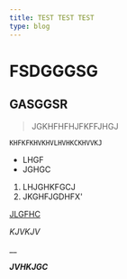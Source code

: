 ```yaml
---
title: TEST TEST TEST
type: blog
---
```

# FSDGGGSG

## GASGGSR

> JGKHFHFHJFKFFJHGJ

```
KHFKFKHVKHVLHVHKCKHVVKJ
```

* LHGF
* JGHGC

1. LHJGHKFGCJ
2. JKGHFJGDHFX'

[JLGFHC](WWW.GOOGLE.COM)

_KJVKJV_

__

**_JVHKJGC_**
